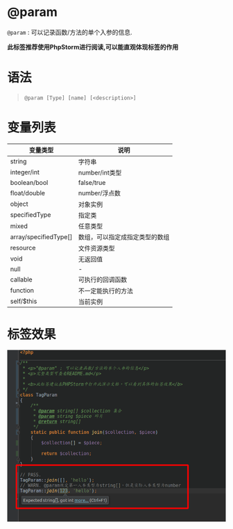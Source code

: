 @param
=======

`@param` : 可以记录函数/方法的单个入参的信息.

**此标签推荐使用PhpStorm进行阅读,可以能直观体现标签的作用**

语法
=======

> `@param [Type] [name] [<description>]`

变量列表
=======
| 变量类型 | 说明 |
|---|---|
|string | 字符串|
|integer/int | number/int类型 |
|boolean/bool | false/true |
|float/double | number/浮点数 |
|object | 对象实例|
|specifiedType | 指定类 |
|mixed | 任意类型|
|array/specifiedType[] | 数组，可以指定成指定类型的数组|
|resource | 文件资源类型|
|void | 无返回值|
|null | -|
|callable | 可执行的回调函数|
|function | 不一定能执行的方法|
|self/$this | 当前实例|

标签效果
=======

![demo.jpg](./docs/demo.png)
